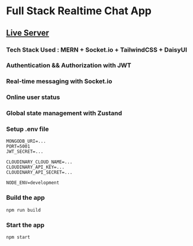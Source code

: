 # Full Stack Realtime Chat App

## [Live Server](https://bubbletalk-chatapp-6.onrender.com/)

### Tech Stack Used : MERN + Socket.io + TailwindCSS + DaisyUI
### Authentication && Authorization with JWT
### Real-time messaging with Socket.io
### Online user status
### Global state management with Zustand

### Setup .env file 

```
MONGODB_URI=...
PORT=5001
JWT_SECRET=...

CLOUDINARY_CLOUD_NAME=...
CLOUDINARY_API_KEY=...
CLOUDINARY_API_SECRET=...

NODE_ENV=development
```

### Build the app
```
npm run build
```

### Start the app
```
npm start
```
